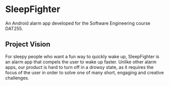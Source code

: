 # SleepFighter

An Android alarm app developed for the Software Engineering course DAT255.

## Project Vision

For sleepy people who want a fun way to quickly wake up, SleepFighter is an alarm app that compels the user to wake up faster. Unlike other alarm apps, our product is hard to turn off in a drowsy state, as it requires the focus of the user in order to solve one of many short, engaging and creative challenges.
